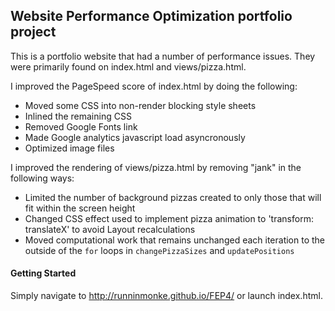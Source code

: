## Website Performance Optimization portfolio project

This is a portfolio website that had a number of performance issues. They were primarily found on index.html and views/pizza.html.

I improved the PageSpeed score of index.html by doing the following:
* Moved some CSS into non-render blocking style sheets
* Inlined the remaining CSS
* Removed Google Fonts link
* Made Google analytics javascript load asyncronously
* Optimized image files

I improved the rendering of views/pizza.html by removing "jank" in the following ways:
* Limited the number of background pizzas created to only those that will fit within the screen height
* Changed CSS effect used to implement pizza animation to 'transform: translateX' to avoid Layout recalculations
* Moved computational work that remains unchanged each iteration to the outside of the `for` loops in `changePizzaSizes` and `updatePositions`

#### Getting Started
Simply navigate to http://runninmonke.github.io/FEP4/ or launch index.html.
